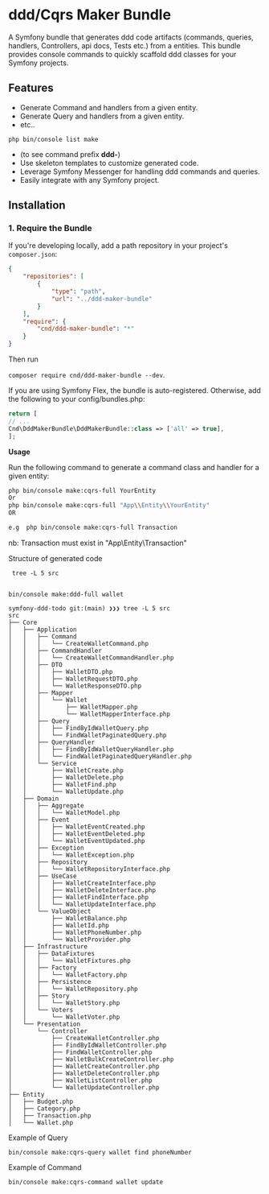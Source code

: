 # ddd/Cqrs Maker Bundle

A Symfony bundle that generates ddd code artifacts (commands, queries, handlers, Controllers, api docs, Tests etc.) from a entities. 
This bundle provides console commands to quickly scaffold ddd classes for your Symfony projects.

## Features

- Generate Command and handlers from a given entity.
- Generate Query and handlers from a given entity.
- etc.. 

`php bin/console list make`

- (to see command prefix **ddd-**)
- Use skeleton templates to customize generated code.
- Leverage Symfony Messenger for handling ddd commands and queries.
- Easily integrate with any Symfony project.

## Installation

### 1. Require the Bundle

If you're developing locally, add a path repository in your project's `composer.json`:

```json
{
    "repositories": [
        {
            "type": "path",
            "url": "../ddd-maker-bundle"
        }
    ],
    "require": {
        "cnd/ddd-maker-bundle": "*"
    }
}
```

Then run 

`composer require cnd/ddd-maker-bundle --dev`.


If you are using Symfony Flex, the bundle is auto-registered. Otherwise, add the following to your config/bundles.php:

```php
return [
// ...
Cnd\DddMakerBundle\DddMakerBundle::class => ['all' => true],
];

```
**Usage**

Run the following command to generate a command class and handler for a given entity:

```bash
php bin/console make:cqrs-full YourEntity
Or
php bin/console make:cqrs-full "App\\Entity\\YourEntity"
OR 

e.g  php bin/console make:cqrs-full Transaction

```
nb: Transaction must exist  in "App\\Entity\\Transaction"

Structure of generated code

` tree -L 5 src`
```

bin/console make:ddd-full wallet

symfony-ddd-todo git:(main) ❯❯❯ tree -L 5 src
src
├── Core
│   ├── Application
│   │   ├── Command
│   │   │   └── CreateWalletCommand.php
│   │   ├── CommandHandler
│   │   │   └── CreateWalletCommandHandler.php
│   │   ├── DTO
│   │   │   ├── WalletDTO.php
│   │   │   ├── WalletRequestDTO.php
│   │   │   └── WalletResponseDTO.php
│   │   ├── Mapper
│   │   │   └── Wallet
│   │   │       ├── WalletMapper.php
│   │   │       └── WalletMapperInterface.php
│   │   ├── Query
│   │   │   ├── FindByIdWalletQuery.php
│   │   │   └── FindWalletPaginatedQuery.php
│   │   ├── QueryHandler
│   │   │   ├── FindByIdWalletQueryHandler.php
│   │   │   └── FindWalletPaginatedQueryHandler.php
│   │   └── Service
│   │       ├── WalletCreate.php
│   │       ├── WalletDelete.php
│   │       ├── WalletFind.php
│   │       └── WalletUpdate.php
│   ├── Domain
│   │   ├── Aggregate
│   │   │   └── WalletModel.php
│   │   ├── Event
│   │   │   ├── WalletEventCreated.php
│   │   │   ├── WalletEventDeleted.php
│   │   │   └── WalletEventUpdated.php
│   │   ├── Exception
│   │   │   └── WalletException.php
│   │   ├── Repository
│   │   │   └── WalletRepositoryInterface.php
│   │   ├── UseCase
│   │   │   ├── WalletCreateInterface.php
│   │   │   ├── WalletDeleteInterface.php
│   │   │   ├── WalletFindInterface.php
│   │   │   └── WalletUpdateInterface.php
│   │   └── ValueObject
│   │       ├── WalletBalance.php
│   │       ├── WalletId.php
│   │       ├── WalletPhoneNumber.php
│   │       └── WalletProvider.php
│   ├── Infrastructure
│   │   ├── DataFixtures
│   │   │   └── WalletFixtures.php
│   │   ├── Factory
│   │   │   └── WalletFactory.php
│   │   ├── Persistence
│   │   │   └── WalletRepository.php
│   │   ├── Story
│   │   │   └── WalletStory.php
│   │   └── Voters
│   │       └── WalletVoter.php
│   └── Presentation
│       └── Controller
│           ├── CreateWalletController.php
│           ├── FindByIdWalletController.php
│           ├── FindWalletController.php
│           ├── WalletBulkCreateController.php
│           ├── WalletCreateController.php
│           ├── WalletDeleteController.php
│           ├── WalletListController.php
│           └── WalletUpdateController.php
├── Entity
│   ├── Budget.php
│   ├── Category.php
│   ├── Transaction.php
│   └── Wallet.php

```

Example of Query 
```
bin/console make:cqrs-query wallet find phoneNumber
```

Example of Command
```
bin/console make:cqrs-command wallet update
```

